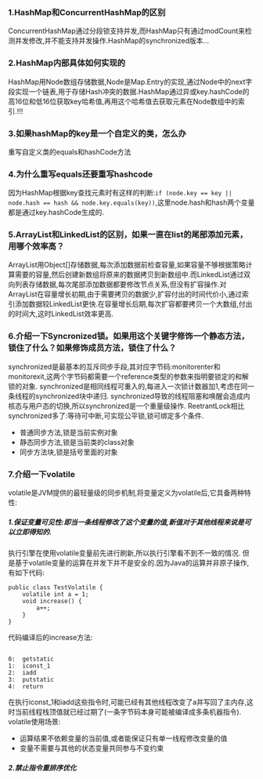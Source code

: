 ### 1.HashMap和ConcurrentHashMap的区别
ConcurrentHashMap通过分段锁支持并发,而HashMap只有通过modCount来检测并发修改,并不能支持并发操作.HashMap的synchronized版本...
### 2.HashMap内部具体如何实现的
HashMap用Node数组存储数据,Node是Map.Entry的实现,通过Node中的next字段实现一个链表,用于存储Hash冲突的数据.HashMap通过异或key.hashCode的高16位和低16位获取key哈希值,再用这个哈希值去获取元素在Node数组中的索引.!!!
### 3.如果hashMap的key是一个自定义的类，怎么办
重写自定义类的equals和hashCode方法
### 4.为什么重写equals还要重写hashcode
因为HashMap根据key查找元素时有这样的判断:```if (node.key == key || node.hash == hash && node.key.equals(key))```,这里node.hash和hash两个变量都是通过key.hashCode生成的.
### 5.ArrayList和LinkedList的区别，如果一直在list的尾部添加元素，用哪个效率高？
ArrayList用Object[]存储数据,每次添加数据前检查容量,如果容量不够根据策略计算需要的容量,然后创建新数组将原来的数据拷贝到新数组中.而LinkedList通过双向列表存储数据,每次尾部添加数据都要修改节点关系,但没有扩容操作.对ArrayList在容量增长初期,由于需要拷贝的数据少,扩容付出的时间代价小,通过索引添加数据较LinkedList更快.在容量增长后期,每次扩容都要拷贝一个大数组,付出的时间大,这时LinkedList效率更高.
### 6.介绍一下Syncronized锁。如果用这个关键字修饰一个静态方法，锁住了什么？如果修饰成员方法，锁住了什么？
synchronized是最基本的互斥同步手段,其对应字节码:monitorenter和monitorexit,这两个字节码都需要一个reference类型的参数来指明要锁定的和解锁的对象.
synchronized是相同线程可重入的,每进入一次锁计数器加1,考虑在同一条线程的synchronized块中递归.
synchronized导致的线程阻塞和唤醒会造成内核态与用户态的切换,所以synchronized是一个重量级操作.
ReetrantLock相比synchronized多了:等待可中断,可实现公平锁,锁可绑定多个条件.
* 普通同步方法,锁是当前实例对象
* 静态同步方法,锁是当前类的class对象
* 同步方法块,锁是括号里面的对象
### 7.介绍一下volatile
volatile是JVM提供的最轻量级的同步机制,将变量定义为volatile后,它具备两种特性:
##### 1.保证变量可见性:即当一条线程修改了这个变量的值,新值对于其他线程来说是可以立即得知的.
执行引擎在使用volatile变量前先进行刷新,所以执行引擎看不到不一致的情况.
但是基于volatile变量的运算在并发下并不是安全的.因为Java的运算并非原子操作,有如下代码:
<pre><code>public class TestVolatile {
    volatile int a = 1;
    void increase() {
        a++;
    }
}
</code></pre>
代码编译后的increase方法:
<pre><code>
0:  getstatic
1:  iconst_1
2:  iadd
3:  putstatic
4:  return
</code></pre>
在执行iconst_1和iadd这些指令时,可能已经有其他线程改变了a并写回了主内存,这时当前线程栈顶值就已经过期了(一条字节码本身可能被编译成多条机器指令).
volatile使用场景:
* 运算结果不依赖变量的当前值,或者能保证只有单一线程修改变量的值
* 变量不需要与其他的状态变量共同参与不变约束
##### 2.禁止指令重排序优化